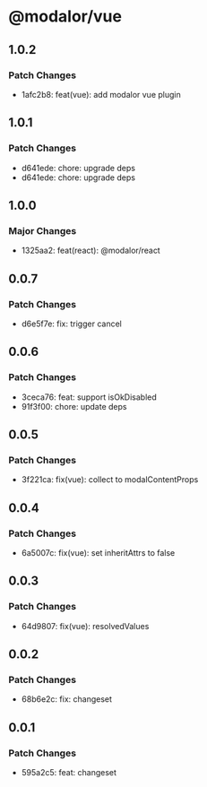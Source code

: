 # @modalor/vue

## 1.0.2

### Patch Changes

- 1afc2b8: feat(vue): add modalor vue plugin

## 1.0.1

### Patch Changes

- d641ede: chore: upgrade deps
- d641ede: chore: upgrade deps

## 1.0.0

### Major Changes

- 1325aa2: feat(react): @modalor/react

## 0.0.7

### Patch Changes

- d6e5f7e: fix: trigger cancel

## 0.0.6

### Patch Changes

- 3ceca76: feat: support isOkDisabled
- 91f3f00: chore: update deps

## 0.0.5

### Patch Changes

- 3f221ca: fix(vue): collect to modalContentProps

## 0.0.4

### Patch Changes

- 6a5007c: fix(vue): set inheritAttrs to false

## 0.0.3

### Patch Changes

- 64d9807: fix(vue): resolvedValues

## 0.0.2

### Patch Changes

- 68b6e2c: fix: changeset

## 0.0.1

### Patch Changes

- 595a2c5: feat: changeset
